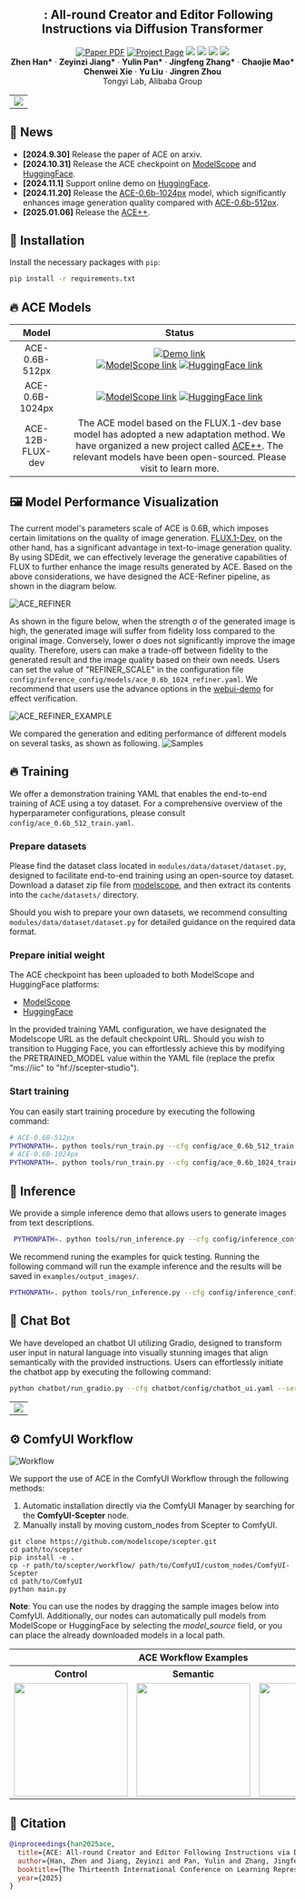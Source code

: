 <p align="center">

  <h2 align="center"><img src="assets/figures/icon.png" height=16> : All-round Creator and Editor Following <br> Instructions via Diffusion Transformer</h2>

  <p align="center">
    <a href="https://arxiv.org/abs/2410.00086"><img src='https://img.shields.io/badge/arXiv-ACE-red' alt='Paper PDF'></a>
    <a href='https://ali-vilab.github.io/ace-page'><img src='https://img.shields.io/badge/Project_Page-ACE-blue' alt='Project Page'></a>
    <a href='https://github.com/modelscope/scepter'><img src='https://img.shields.io/badge/Scepter-ACE-green'></a>
    <a href='https://huggingface.co/spaces/scepter-studio/ACE-Chat'><img src='https://img.shields.io/badge/%F0%9F%A4%97%20Hugging%20Face-Space-orange'></a>
    <a href='https://huggingface.co/scepter-studio/ACE-0.6B-512px'><img src='https://img.shields.io/badge/%F0%9F%A4%97%20Hugging%20Face-Model-orange'></a>
    <a href='https://www.modelscope.cn/models/iic/ACE-0.6B-512px'><img src='https://img.shields.io/badge/ModelScope-Model-purple'></a>
    <br>
    <strong>Zhen Han*</strong>
    ·
    <strong>Zeyinzi Jiang*</strong>
    ·
    <strong>Yulin Pan*</strong>
    ·
    <strong>Jingfeng Zhang*</strong>
    ·
    <strong>Chaojie Mao*</strong>
    <br>
    <strong>Chenwei Xie</strong>
    ·
    <strong>Yu Liu</strong>
    ·
    <strong>Jingren Zhou</strong>
    <br>
    Tongyi Lab, Alibaba Group
  </p>
  <table align="center">
    <tr>
    <td>
      <img src="assets/figures/teaser.png">
    </td>
    </tr>
  </table>

## 📢 News
* **[2024.9.30]** Release the paper of ACE on arxiv.
* **[2024.10.31]** Release the ACE checkpoint on [ModelScope](https://www.modelscope.cn/models/iic/ACE-0.6B-512px) and [HuggingFace](https://huggingface.co/scepter-studio/ACE-0.6B-512px).
* **[2024.11.1]** Support online demo on [HuggingFace](https://huggingface.co/spaces/scepter-studio/ACE-Chat).
* **[2024.11.20]** Release the [ACE-0.6b-1024px](https://huggingface.co/scepter-studio/ACE-0.6B-1024px) model, 
which significantly enhances image generation quality compared with [ACE-0.6b-512px](https://huggingface.co/scepter-studio/ACE-0.6B-512px).
* **[2025.01.06]** Release the [ACE++](https://ali-vilab.github.io/ACE_plus_page/).


## 🚀 Installation
Install the necessary packages with `pip`: 
```bash
pip install -r requirements.txt
```

##  🔥 ACE Models
|    **Model**     |                                                                                                                                                                                                            **Status**                                                                                                                                                                                                             | 
|:----------------:|:---------------------------------------------------------------------------------------------------------------------------------------------------------------------------------------------------------------------------------------------------------------------------------------------------------------------------------------------------------------------------------------------------------------------------------:|
|  ACE-0.6B-512px  |          [![Demo link](https://img.shields.io/badge/Demo-ACE_Chat-purple)](https://huggingface.co/spaces/scepter-studio/ACE-Chat)<br>[![ModelScope link](https://img.shields.io/badge/ModelScope-Model-blue)](https://www.modelscope.cn/models/iic/ACE-0.6B-512px)  [![HuggingFace link](https://img.shields.io/badge/%F0%9F%A4%97%20Hugging%20Face-Model-yellow)](https://huggingface.co/scepter-studio/ACE-0.6B-512px)          |
| ACE-0.6B-1024px  | [![ModelScope link](https://img.shields.io/badge/ModelScope-Model-blue)](https://www.modelscope.cn/models/iic/ACE-0.6B-1024px)  [![HuggingFace link](https://img.shields.io/badge/%F0%9F%A4%97%20Hugging%20Face-Model-yellow)](https://huggingface.co/scepter-studio/ACE-0.6B-1024px) |             |
| ACE-12B-FLUX-dev |                                                                                                                                        The ACE model based on the FLUX.1-dev base model has adopted a new adaptation method. We have organized a new project called [ACE++](https://ali-vilab.github.io/ACE_plus_page/). The relevant models have been open-sourced. Please visit to learn more.                                                                                                                                               |             |

## 🖼 Model Performance Visualization

The current model's parameters scale of ACE is 0.6B, which imposes certain limitations on the quality of image generation. [FLUX.1-Dev](https://huggingface.co/black-forest-labs/FLUX.1-dev), on the other hand, 
has a significant advantage in text-to-image generation quality. By using SDEdit, we can effectively leverage the generative capabilities of FLUX to further enhance the image results generated by ACE. Based on the above considerations, we have designed the ACE-Refiner pipeline, as shown in the diagram below.

![ACE_REFINER](assets/ace_method/ace_refiner_process.webp)

As shown in the figure below, when the strength 
σ of the generated image is high, the generated image will suffer from fidelity loss compared to the original image. Conversely, lower 
σ does not significantly improve the image quality. Therefore, users can make a trade-off between fidelity to the generated result and the image quality based on their own needs. 
Users can set the value of "REFINER_SCALE" in the configuration file `config/inference_config/models/ace_0.6b_1024_refiner.yaml`. 
We recommend that users use the advance options in the [webui-demo](#-chat-bot-) for effect verification.

![ACE_REFINER_EXAMPLE](assets/ace_method/ace_refiner.webp)


We compared the generation and editing performance of different models on several tasks, as shown as following. 
![Samples](assets/ace_method/samples_compare.webp)


## 🔥 Training

We offer a demonstration training YAML that enables the end-to-end training of ACE using a toy dataset. For a comprehensive overview of the hyperparameter configurations, please consult `config/ace_0.6b_512_train.yaml`.

### Prepare datasets

Please find the dataset class located in `modules/data/dataset/dataset.py`, 
designed to facilitate end-to-end training using an open-source toy dataset. 
Download a dataset zip file from [modelscope](https://www.modelscope.cn/models/iic/scepter/resolve/master/datasets/hed_pair.zip), and then extract its contents into the `cache/datasets/` directory.

Should you wish to prepare your own datasets, we recommend consulting `modules/data/dataset/dataset.py` for detailed guidance on the required data format.

### Prepare initial weight
The ACE checkpoint has been uploaded to both ModelScope and HuggingFace platforms:
* [ModelScope](https://www.modelscope.cn/models/iic/ACE-0.6B-512px)
* [HuggingFace](https://huggingface.co/scepter-studio/ACE-0.6B-512px)

In the provided training YAML configuration, we have designated the Modelscope URL as the default checkpoint URL. Should you wish to transition to Hugging Face, you can effortlessly achieve this by modifying the PRETRAINED_MODEL value within the YAML file (replace the prefix "ms://iic" to "hf://scepter-studio").


### Start training

You can easily start training procedure by executing the following command:
```bash
# ACE-0.6B-512px
PYTHONPATH=. python tools/run_train.py --cfg config/ace_0.6b_512_train.yaml
# ACE-0.6B-1024px
PYTHONPATH=. python tools/run_train.py --cfg config/ace_0.6b_1024_train.yaml
```

## 🚀 Inference

We provide a simple inference demo that allows users to generate images from text descriptions.
```bash
 PYTHONPATH=. python tools/run_inference.py --cfg config/inference_config/models/ace_0.6b_512.yaml --instruction "make the boy cry, his eyes filled with tears" --seed 199999 --input_image examples/input_images/example0.webp
```
We recommend runing the examples for quick testing. Running the following command will run the example inference and the results will be saved in `examples/output_images/`.
```bash
PYTHONPATH=. python tools/run_inference.py --cfg config/inference_config/models/ace_0.6b_512.yaml
```

## 💬 Chat Bot 
We have developed an chatbot UI utilizing Gradio, designed to transform user input in natural language into visually stunning images that align semantically with the provided instructions. Users can effortlessly initiate the chatbot app by executing the following command:
```bash
python chatbot/run_gradio.py --cfg chatbot/config/chatbot_ui.yaml --server_port 2024
```

<table align="center">
  <tr>
  <td>
    <img src="assets/videos/demo_chat.gif">
  </td>
  </tr>
</table>

## ⚙️️ ComfyUI Workflow

![Workflow](assets/comfyui/ace_example.jpg)

We support the use of ACE in the ComfyUI Workflow through the following methods:

1) Automatic installation directly via the ComfyUI Manager by searching for the **ComfyUI-Scepter** node.
2) Manually install by moving custom_nodes from Scepter to ComfyUI.
```shell
git clone https://github.com/modelscope/scepter.git
cd path/to/scepter
pip install -e .
cp -r path/to/scepter/workflow/ path/to/ComfyUI/custom_nodes/ComfyUI-Scepter
cd path/to/ComfyUI
python main.py
```

**Note**: You can use the nodes by dragging the sample images below into ComfyUI. Additionally, our nodes can automatically pull models from ModelScope or HuggingFace by selecting the *model_source* field, or you can place the already downloaded models in a local path.

<table><tbody>
  <tr>
    <th align="center" colspan="4">ACE Workflow Examples</th>
  </tr>
  <tr>
    <th align="center" colspan="1">Control</th>
    <th align="center" colspan="1">Semantic</th>
    <th align="center" colspan="1">Element</th>
  </tr>
  <tr>
    <td>
      <a href="assets/comfyui/ace_control.png" target="_blank">
        <img src="assets/comfyui/ace_control.png" width="200">
      </a>
    </td>
    <td>
      <a href="assets/comfyui/ace_semantic.png" target="_blank">
        <img src="assets/comfyui/ace_semantic.png" width="200">
      </a>
    </td>
    <td>
      <a href="assets/comfyui/ace_element.png" target="_blank">
        <img src="assets/comfyui/ace_element.png" width="200">
      </a>
    </td>
  </tr>
</tbody>
</table>


## 📝 Citation

```bibtex
@inproceedings{han2025ace,
  title={ACE: All-round Creator and Editor Following Instructions via Diffusion Transformer},
  author={Han, Zhen and Jiang, Zeyinzi and Pan, Yulin and Zhang, Jingfeng and Mao, Chaojie and Xie, Chenwei and Liu, Yu and Zhou, Jingren},
  booktitle={The Thirteenth International Conference on Learning Representations}
  year={2025}
}
```
